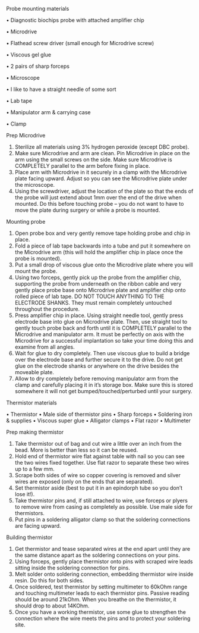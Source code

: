 Probe mounting materials 

•	Diagnostic biochips probe with attached amplifier chip

•	Microdrive 

•	Flathead screw driver (small enough for Microdrive screw)

•	Viscous gel glue

•	2 pairs of sharp forceps

•	Microscope

•	I like to have a straight needle of some sort 

•	Lab tape

•	Manipulator arm & carrying case

•	Clamp

Prep Microdrive

1.	Sterilize all materials using 3% hydrogen peroxide (except DBC probe). 
2.	Make sure Microdrive and arm are clean. Pin Microdrive in place on the arm using the small screws on the side. Make sure Microdrive is COMPLETELY parallel to the arm before fixing in place. 
3.	Place arm with Microdrive in it securely in a clamp with the Microdrive plate facing upward. Adjust so you can see the Microdrive plate under the microscope. 
4.	Using the screwdriver, adjust the location of the plate so that the ends of the probe will just extend about 1mm over the end of the drive when mounted. Do this before touching probe – you do not want to have to move the plate during surgery or while a probe is mounted. 

Mounting probe

1.	Open probe box and very gently remove tape holding probe and chip in place. 
2.	Fold a piece of lab tape backwards into a tube and put it somewhere on the Microdrive arm (this will hold the amplifier chip in place once the probe is mounted). 
3.	Put a small drop of viscous glue onto the Microdrive plate where you will mount the probe. 
4.	Using two forceps, gently pick up the probe from the amplifier chip, supporting the probe from underneath on the ribbon cable and very gently place probe base onto Microdrive plate and amplifier chip onto rolled piece of lab tape. DO NOT TOUCH ANYTHING TO THE ELECTRODE SHANKS. They must remain completely untouched throughout the procedure. 
5.	Press amplifier chip in place. Using straight needle tool, gently press electrode base into glue on Microdrive plate. Then, use straight tool to gently touch probe back and forth until it is COMPLETELY parallel to the Microdrive and manipulator arm. It must be perfectly on axis with the Microdrive for a successful implantation so take your time doing this and examine from all angles. 
6.	Wait for glue to dry completely. Then use viscous glue to build a bridge over the electrode base and further secure it to the drive. Do not get glue on the electrode shanks or anywhere on the drive besides the moveable plate. 
7.	Allow to dry completely before removing manipulator arm from the clamp and carefully placing it in it’s storage box. Make sure this is stored somewhere it will not get bumped/touched/perturbed until your surgery. 
  
Thermistor materials  

•	Thermistor
•	Male side of thermistor pins 
•	Sharp forceps 
•	Soldering iron & supplies
•	Viscous super glue 
•	Alligator clamps 
•	Flat razor 
•	Multimeter

Prep making thermistor

1.	Take thermistor out of bag and cut wire a little over an inch from the bead. More is better than less so it can be reused. 
2.	Hold end of thermistor wire flat against table with nail so you can see the two wires fixed together. Use flat razor to separate these two wires up to a few mm. 
3.	Scrape both sides of wire so copper covering is removed and silver wires are exposed (only on the ends that are separated). 
4.	Set thermistor aside (best to put it in an epindorph tube so you don’t lose it!). 
5.	Take thermistor pins and, if still attached to wire, use forceps or plyers to remove wire from casing as completely as possible. Use male side for thermistors. 
6.	Put pins in a soldering alligator clamp so that the soldering connections are facing upward. 

Building thermistor

1.	Get thermistor and tease separated wires at the end apart until they are the same distance apart as the soldering connections on your pins.  
2.	Using forceps, gently place thermistor onto pins with scraped wire leads sitting inside the soldering connection for pins. 
3.	Melt solder onto soldering connection, embedding thermistor wire inside resin. Do this for both sides. 
4.	Once soldered, test thermistor by setting multimeter to 60kOhm range and touching multimeter leads to each thermistor pins. Passive reading should be around 21kOhm. When you breathe on the thermistor, it should drop to about 14KOhm. 
5.	Once you have a working thermistor, use some glue to strengthen the connection where the wire meets the pins and to protect your soldering site. 
